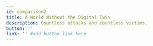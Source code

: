 ```yaml
---
id: comparison2
title: A World Without the Digital Twin
description: Countless attacks and countless victims.
button: ''
link: '' #add button link here
---
```

